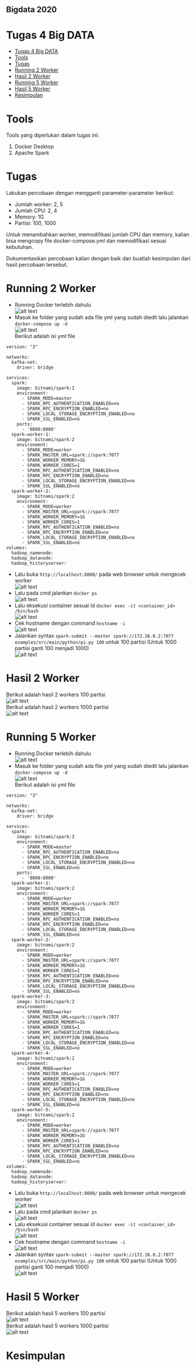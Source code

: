 ## Bigdata 2020

# Tugas 4 Big DATA

- [Tugas 4 Big DATA](#tugas-4-big-data)
- [Tools](#tools)
- [Tugas](#tugas)
- [Running 2 Worker](#running-2-worker)
- [Hasil 2 Worker](#hasil-2-worker)
- [Running 5 Worker](#running-5-worker)
- [Hasil 5 Worker](#hasil-5-worker)
- [Kesimpulan](#kesimpulan)

# Tools
Tools yang diperlukan dalam tugas ini:
1. Docker Desktop
2. Apache Spark

# Tugas
Lakukan percobaan dengan mengganti parameter-parameter berikut:
* Jumlah worker: 2, 5
* Jumlah CPU: 2, 4
* Memory: 1G
* Partisi: 100, 1000 </br>

Untuk menambahkan worker, memodifikasi jumlah CPU dan memory, kalian bisa mengcopy file docker-compose.yml dan memodifikasi sesuai kebutuhan.</br>

Dokumentasikan percobaan kalian dengan baik dan buatlah kesimpulan dari hasil percobaan tersebut.

# Running 2 Worker
* Running Docker terlebih dahulu <br/>
![alt text](https://github.com/ikul1234/BigData_Tugas5/blob/master/Screenshot/docker.jpg "docker")<br/>
* Masuk ke folder yang sudah ada file yml yang sudah diedit lalu jalankan ```docker-compose up -d``` </br>
![alt text](https://github.com/ikul1234/BigData_Tugas5/blob/master/Screenshot/compose.jpg "compose")<br/>
Berikut adalah isi yml file
```
version: "3"

networks:
  kafka-net:
    driver: bridge

services:
  spark:
    image: bitnami/spark:2
    environment:
      - SPARK_MODE=master
      - SPARK_RPC_AUTHENTICATION_ENABLED=no
      - SPARK_RPC_ENCRYPTION_ENABLED=no
      - SPARK_LOCAL_STORAGE_ENCRYPTION_ENABLED=no
      - SPARK_SSL_ENABLED=no
    ports:
      - '8080:8080'
  spark-worker-1:
    image: bitnami/spark:2
    environment:
      - SPARK_MODE=worker
      - SPARK_MASTER_URL=spark://spark:7077
      - SPARK_WORKER_MEMORY=1G
      - SPARK_WORKER_CORES=1
      - SPARK_RPC_AUTHENTICATION_ENABLED=no
      - SPARK_RPC_ENCRYPTION_ENABLED=no
      - SPARK_LOCAL_STORAGE_ENCRYPTION_ENABLED=no
      - SPARK_SSL_ENABLED=no
  spark-worker-2:
    image: bitnami/spark:2
    environment:
      - SPARK_MODE=worker
      - SPARK_MASTER_URL=spark://spark:7077
      - SPARK_WORKER_MEMORY=1G
      - SPARK_WORKER_CORES=1
      - SPARK_RPC_AUTHENTICATION_ENABLED=no
      - SPARK_RPC_ENCRYPTION_ENABLED=no
      - SPARK_LOCAL_STORAGE_ENCRYPTION_ENABLED=no
      - SPARK_SSL_ENABLED=no
volumes:
  hadoop_namenode:
  hadoop_datanode:
  hadoop_historyserver:
```
* Lalu buka ```http://localhost:8080/``` pada web browser untuk mengecek worker </br>
![alt text](https://github.com/ikul1234/BigData_Tugas5/blob/master/Screenshot/2worker.jpg "2 workers")<br/>
* Lalu pada cmd jalankan ```docker ps``` </br>
![alt text](https://github.com/ikul1234/BigData_Tugas5/blob/master/Screenshot/ps2worker.jpg "ps2worker")<br/>
* Lalu eksekusi container sesuai id ```docker exec -it <container_id> /bin/bash``` </br>
![alt text](https://github.com/ikul1234/BigData_Tugas5/blob/master/Screenshot/exec.jpg "exec")<br/>
* Cek hostname dengan command ```hostname -i``` </br>
![alt text](https://github.com/ikul1234/BigData_Tugas5/blob/master/Screenshot/hostname.jpg "hostname")<br/>
* Jalankan syntax ```spark-submit --master spark://172.26.0.2:7077 examples/src/main/python/pi.py 100``` untuk 100 partisi (Untuk 1000 partisi ganti 100 menjadi 1000)</br>
![alt text](https://github.com/ikul1234/BigData_Tugas5/blob/master/Screenshot/sparksubmit.jpg "sparksubmit")<br/>

# Hasil 2 Worker
Berikut adalah hasil 2 workers 100 partisi</br>
![alt text](https://github.com/ikul1234/BigData_Tugas5/blob/master/Screenshot/100partisi_2worker.jpg "2worker100partisi")<br/>
Berikut adalah hasil 2 workers 1000 partisi</br>
![alt text](https://github.com/ikul1234/BigData_Tugas5/blob/master/Screenshot/1000partisi_2worker.jpg "2worker1000partisi")<br/>

# Running 5 Worker
* Running Docker terlebih dahulu <br/>
![alt text](https://github.com/ikul1234/BigData_Tugas5/blob/master/Screenshot/docker.jpg "docker")<br/>
* Masuk ke folder yang sudah ada file yml yang sudah diedit lalu jalankan ```docker-compose up -d``` </br>
![alt text](https://github.com/ikul1234/BigData_Tugas5/blob/master/Screenshot/compose.jpg "compose")<br/>
Berikut adalah isi yml file
```
version: "3"

networks:
  kafka-net:
    driver: bridge

services:
  spark:
    image: bitnami/spark:2
    environment:
      - SPARK_MODE=master
      - SPARK_RPC_AUTHENTICATION_ENABLED=no
      - SPARK_RPC_ENCRYPTION_ENABLED=no
      - SPARK_LOCAL_STORAGE_ENCRYPTION_ENABLED=no
      - SPARK_SSL_ENABLED=no
    ports:
      - '8080:8080'
  spark-worker-1:
    image: bitnami/spark:2
    environment:
      - SPARK_MODE=worker
      - SPARK_MASTER_URL=spark://spark:7077
      - SPARK_WORKER_MEMORY=1G
      - SPARK_WORKER_CORES=1
      - SPARK_RPC_AUTHENTICATION_ENABLED=no
      - SPARK_RPC_ENCRYPTION_ENABLED=no
      - SPARK_LOCAL_STORAGE_ENCRYPTION_ENABLED=no
      - SPARK_SSL_ENABLED=no
  spark-worker-2:
    image: bitnami/spark:2
    environment:
      - SPARK_MODE=worker
      - SPARK_MASTER_URL=spark://spark:7077
      - SPARK_WORKER_MEMORY=1G
      - SPARK_WORKER_CORES=1
      - SPARK_RPC_AUTHENTICATION_ENABLED=no
      - SPARK_RPC_ENCRYPTION_ENABLED=no
      - SPARK_LOCAL_STORAGE_ENCRYPTION_ENABLED=no
      - SPARK_SSL_ENABLED=no
  spark-worker-3:
    image: bitnami/spark:2
    environment:
      - SPARK_MODE=worker
      - SPARK_MASTER_URL=spark://spark:7077
      - SPARK_WORKER_MEMORY=1G
      - SPARK_WORKER_CORES=1
      - SPARK_RPC_AUTHENTICATION_ENABLED=no
      - SPARK_RPC_ENCRYPTION_ENABLED=no
      - SPARK_LOCAL_STORAGE_ENCRYPTION_ENABLED=no
      - SPARK_SSL_ENABLED=no
  spark-worker-4:
    image: bitnami/spark:2
    environment:
      - SPARK_MODE=worker
      - SPARK_MASTER_URL=spark://spark:7077
      - SPARK_WORKER_MEMORY=1G
      - SPARK_WORKER_CORES=1
      - SPARK_RPC_AUTHENTICATION_ENABLED=no
      - SPARK_RPC_ENCRYPTION_ENABLED=no
      - SPARK_LOCAL_STORAGE_ENCRYPTION_ENABLED=no
      - SPARK_SSL_ENABLED=no
  spark-worker-5:
    image: bitnami/spark:2
    environment:
      - SPARK_MODE=worker
      - SPARK_MASTER_URL=spark://spark:7077
      - SPARK_WORKER_MEMORY=1G
      - SPARK_WORKER_CORES=1
      - SPARK_RPC_AUTHENTICATION_ENABLED=no
      - SPARK_RPC_ENCRYPTION_ENABLED=no
      - SPARK_LOCAL_STORAGE_ENCRYPTION_ENABLED=no
      - SPARK_SSL_ENABLED=no
volumes:
  hadoop_namenode:
  hadoop_datanode:
  hadoop_historyserver:
```
* Lalu buka ```http://localhost:8080/``` pada web browser untuk mengecek worker </br>
![alt text](https://github.com/ikul1234/BigData_Tugas5/blob/master/Screenshot/5worker.jpg "5 workers")<br/>
* Lalu pada cmd jalankan ```docker ps``` </br>
![alt text](https://github.com/ikul1234/BigData_Tugas5/blob/master/Screenshot/ps5worker.jpg "ps5worker")<br/>
* Lalu eksekusi container sesuai id ```docker exec -it <container_id> /bin/bash``` </br>
![alt text](https://github.com/ikul1234/BigData_Tugas5/blob/master/Screenshot/exec.jpg "exec")<br/>
* Cek hostname dengan command ```hostname -i``` </br>
![alt text](https://github.com/ikul1234/BigData_Tugas5/blob/master/Screenshot/hostname.jpg "hostname")<br/>
* Jalankan syntax ```spark-submit --master spark://172.26.0.2:7077 examples/src/main/python/pi.py 100``` untuk 100 partisi (Untuk 1000 partisi ganti 100 menjadi 1000)</br>
![alt text](https://github.com/ikul1234/BigData_Tugas5/blob/master/Screenshot/sparksubmit.jpg "sparksubmit")<br/>

# Hasil 5 Worker
Berikut adalah hasil 5 workers 100 partisi</br>
![alt text](https://github.com/ikul1234/BigData_Tugas5/blob/master/Screenshot/100partisi_5worker.jpg "5worker100partisi")<br/>
Berikut adalah hasil 5 workers 1000 partisi</br>
![alt text](https://github.com/ikul1234/BigData_Tugas5/blob/master/Screenshot/1000partisi_5worker.jpg "5worker1000partisi")<br/>

# Kesimpulan
